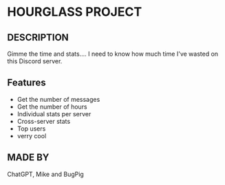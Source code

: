 # HOURGLASS PROJECT

## DESCRIPTION

Gimme the time and stats.... I need to know how much time I've wasted on this Discord server.

## Features

- Get the number of messages
- Get the number of hours
- Individual stats per server
- Cross-server stats
- Top users
- verry cool

## MADE BY

ChatGPT, Mike and BugPig
